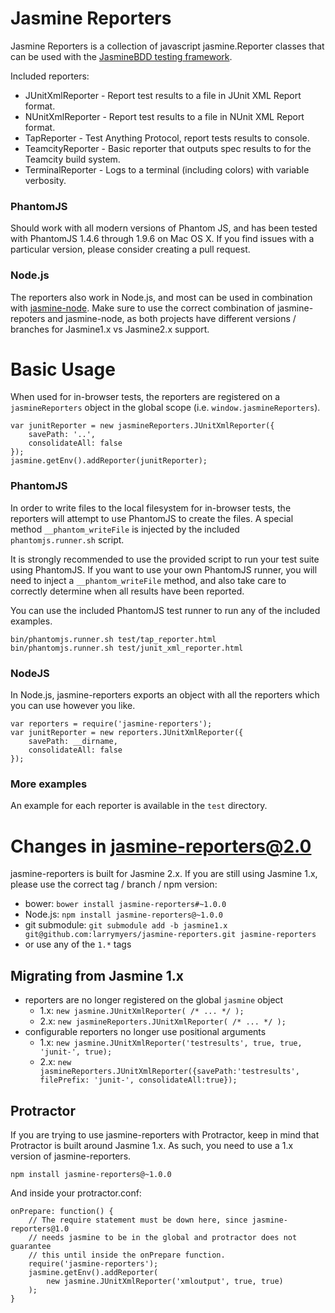 # Jasmine Reporters

Jasmine Reporters is a collection of javascript jasmine.Reporter classes that can be used with
the [JasmineBDD testing framework](http://pivotal.github.com/jasmine/).

Included reporters:

* JUnitXmlReporter - Report test results to a file in JUnit XML Report format.
* NUnitXmlReporter - Report test results to a file in NUnit XML Report format.
* TapReporter - Test Anything Protocol, report tests results to console.
* TeamcityReporter - Basic reporter that outputs spec results to for the Teamcity build system.
* TerminalReporter - Logs to a terminal (including colors) with variable verbosity.

### PhantomJS

Should work with all modern versions of Phantom JS, and has been tested with PhantomJS
1.4.6 through 1.9.6 on Mac OS X. If you find issues with a particular version, please
consider creating a pull request.

### Node.js

The reporters also work in Node.js, and most can be used in combination with
[jasmine-node](https://github.com/mhevery/jasmine-node). Make sure to use the correct
combination of jasmine-repoters and jasmine-node, as both projects have different versions
/ branches for Jasmine1.x vs Jasmine2.x support.

# Basic Usage

When used for in-browser tests, the reporters are registered on a `jasmineReporters` object in the
global scope (i.e. `window.jasmineReporters`).

    var junitReporter = new jasmineReporters.JUnitXmlReporter({
        savePath: '..',
        consolidateAll: false
    });
    jasmine.getEnv().addReporter(junitReporter);

### PhantomJS

In order to write files to the local filesystem for in-browser tests, the reporters will attempt
to use PhantomJS to create the files. A special method `__phantom_writeFile` is injected by the
included `phantomjs.runner.sh` script.

It is strongly recommended to use the provided script to run your test suite using PhantomJS. If
you want to use your own PhantomJS runner, you will need to inject a `__phantom_writeFile`
method, and also take care to correctly determine when all results have been reported.

You can use the included PhantomJS test runner to run any of the included examples.

    bin/phantomjs.runner.sh test/tap_reporter.html
    bin/phantomjs.runner.sh test/junit_xml_reporter.html

### NodeJS

In Node.js, jasmine-reporters exports an object with all the reporters which you can use
however you like.

    var reporters = require('jasmine-reporters');
    var junitReporter = new reporters.JUnitXmlReporter({
        savePath: __dirname,
        consolidateAll: false
    });

### More examples

An example for each reporter is available in the `test` directory.

# Changes in jasmine-reporters@2.0

jasmine-reporters is built for Jasmine 2.x. If you are still using Jasmine 1.x, please use
the correct tag / branch / npm version:

* bower: `bower install jasmine-reporters#~1.0.0`
* Node.js: `npm install jasmine-reporters@~1.0.0`
* git submodule: `git submodule add -b jasmine1.x git@github.com:larrymyers/jasmine-reporters.git jasmine-reporters`
* or use any of the `1.*` tags

## Migrating from Jasmine 1.x

* reporters are no longer registered on the global `jasmine` object
    * 1.x: `new jasmine.JUnitXmlReporter( /* ... */ );`
    * 2.x: `new jasmineReporters.JUnitXmlReporter( /* ... */ );`
* configurable reporters no longer use positional arguments
    * 1.x: `new jasmine.JUnitXmlReporter('testresults', true, true, 'junit-', true);`
    * 2.x: `new jasmineReporters.JUnitXmlReporter({savePath:'testresults', filePrefix: 'junit-', consolidateAll:true});`

## Protractor

If you are trying to use jasmine-reporters with Protractor, keep in mind that Protractor is built around
Jasmine 1.x. As such, you need to use a 1.x version of jasmine-reporters.

    npm install jasmine-reporters@~1.0.0

And inside your protractor.conf:

    onPrepare: function() {
        // The require statement must be down here, since jasmine-reporters@1.0
        // needs jasmine to be in the global and protractor does not guarantee
        // this until inside the onPrepare function.
        require('jasmine-reporters');
        jasmine.getEnv().addReporter(
            new jasmine.JUnitXmlReporter('xmloutput', true, true)
        );
    }
